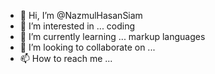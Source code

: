 - 👋 Hi, I’m @NazmulHasanSiam
- 👀 I’m interested in ... coding
- 🌱 I’m currently learning ... markup languages 
- 💞️ I’m looking to collaborate on ...
- 📫 How to reach me ...

<!---
NazmulHasanSiam/NazmulHasanSiam is a ✨ special ✨ repository because its `README.md` (this file) appears on your GitHub profile.
You can click the Preview link to take a look at your changes.
--->
